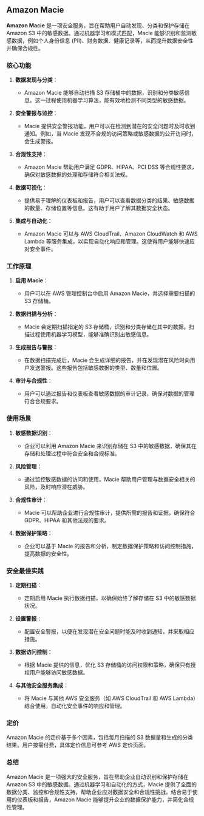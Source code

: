 ## Amazon Macie

**Amazon Macie** 是一项安全服务，旨在帮助用户自动发现、分类和保护存储在 Amazon S3 中的敏感数据。通过机器学习和模式匹配，Macie 能够识别和监测敏感数据，例如个人身份信息 (PII)、财务数据、健康记录等，从而提升数据安全性并确保合规性。

### 核心功能

1. **数据发现与分类**：
   - Amazon Macie 能够自动扫描 S3 存储桶中的数据，识别和分类敏感信息。这一过程使用机器学习算法，能有效地检测不同类型的敏感数据。

2. **安全警报与监控**：
   - Macie 提供安全警报功能，用户可以在检测到潜在的安全问题时及时收到通知。例如，当 Macie 发现不合规的访问策略或敏感数据的公开访问时，会生成警报。

3. **合规性支持**：
   - Amazon Macie 帮助用户满足 GDPR、HIPAA、PCI DSS 等合规性要求，确保对敏感数据的处理和存储符合相关法规。

4. **数据可视化**：
   - 提供易于理解的仪表板和报告，用户可以查看数据分类的结果、敏感数据的数量、存储位置等信息。这有助于用户了解其数据安全状态。

5. **集成与自动化**：
   - Amazon Macie 可以与 AWS CloudTrail、Amazon CloudWatch 和 AWS Lambda 等服务集成，以实现自动化响应和管理。这使得用户能够快速应对安全事件。

### 工作原理

1. **启用 Macie**：
   - 用户可以在 AWS 管理控制台中启用 Amazon Macie，并选择需要扫描的 S3 存储桶。

2. **数据扫描与分析**：
   - Macie 会定期扫描指定的 S3 存储桶，识别和分类存储在其中的数据。扫描过程使用机器学习模型，能够准确识别出敏感信息。

3. **生成报告与警报**：
   - 在数据扫描完成后，Macie 会生成详细的报告，并在发现潜在风险时向用户发送警报。这些报告包括敏感数据的类型、数量和位置。

4. **审计与合规性**：
   - 用户可以通过报告和仪表板查看敏感数据的审计记录，确保对数据的管理符合合规要求。

### 使用场景

1. **敏感数据识别**：
   - 企业可以利用 Amazon Macie 来识别存储在 S3 中的敏感数据，确保其在存储和处理过程中符合安全和合规标准。

2. **风险管理**：
   - 通过监控敏感数据的访问和使用，Macie 帮助用户管理与数据安全相关的风险，及时响应潜在威胁。

3. **合规性审计**：
   - Macie 可以帮助企业进行合规性审计，提供所需的报告和证据，确保符合 GDPR、HIPAA 和其他法规的要求。

4. **数据保护策略**：
   - 企业可以基于 Macie 的报告和分析，制定数据保护策略和访问控制措施，提高数据的安全性。

### 安全最佳实践

1. **定期扫描**：
   - 定期启用 Macie 执行数据扫描，以确保始终了解存储在 S3 中的敏感数据状况。

2. **设置警报**：
   - 配置安全警报，以便在发现潜在安全问题时能及时收到通知，并采取相应措施。

3. **数据访问控制**：
   - 根据 Macie 提供的信息，优化 S3 存储桶的访问权限和策略，确保只有授权用户能够访问敏感数据。

4. **与其他安全服务集成**：
   - 将 Macie 与其他 AWS 安全服务（如 AWS CloudTrail 和 AWS Lambda）结合使用，自动化安全事件的响应和管理。

### 定价

Amazon Macie 的定价基于多个因素，包括每月扫描的 S3 数据量和生成的分类结果。用户按需付费，具体定价信息可参考 AWS 定价页面。

### 总结

Amazon Macie 是一项强大的安全服务，旨在帮助企业自动识别和保护存储在 Amazon S3 中的敏感数据。通过机器学习和自动化的方式，Macie 提供了全面的数据分类、监控和合规性支持，帮助企业应对数据安全和合规性挑战。结合易于使用的仪表板和报告，Amazon Macie 能够提升企业的数据保护能力，并简化合规性管理。
